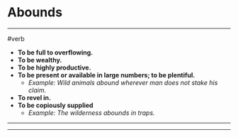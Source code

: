 # Abounds
---
#verb
- **To be full to overflowing.**
- **To be wealthy.**
- **To be highly productive.**
- **To be present or available in large numbers; to be plentiful.**
	- _Example: Wild animals abound wherever man does not stake his claim._
- **To revel in.**
- **To be copiously supplied**
	- _Example: The wilderness abounds in traps._
---
---
